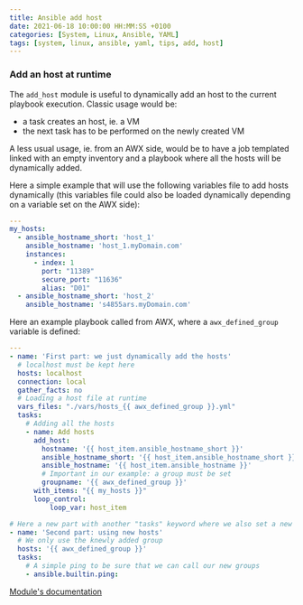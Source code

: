 ```yaml
---
title: Ansible add host
date: 2021-06-18 10:00:00 HH:MM:SS +0100
categories: [System, Linux, Ansible, YAML]
tags: [system, linux, ansible, yaml, tips, add, host]
---
```


### Add an host at runtime

The `add_host` module is useful to dynamically add an host to the current playbook execution. Classic usage would be:

* a task creates an host, ie. a VM
* the next task has to be performed on the newly created VM

A less usual usage, ie. from an AWX side, would be to have a job templated linked with an empty inventory and a playbook where all the hosts will be dynamically added.

Here a simple example that will use the following variables file to add hosts dynamically (this variables file could also be loaded dynamically depending on a variable set on the AWX side):

```yaml
---
my_hosts:
  - ansible_hostname_short: 'host_1'
    ansible_hostname: 'host_1.myDomain.com'
    instances:
      - index: 1
        port: "11389"
        secure_port: "11636"
        alias: "D01"
  - ansible_hostname_short: 'host_2'
    ansible_hostname: 's4855ars.myDomain.com'
```

Here an example playbook called from AWX, where a `awx_defined_group` variable is defined:
<!-- {% raw %} -->
```yaml
---
- name: 'First part: we just dynamically add the hosts'
  # localhost must be kept here
  hosts: localhost
  connection: local
  gather_facts: no
  # Loading a host file at runtime
  vars_files: "./vars/hosts_{{ awx_defined_group }}.yml"
  tasks:          
    # Adding all the hosts
    - name: Add hosts 
      add_host:
        hostname: '{{ host_item.ansible_hostname_short }}'
        ansible_hostname_short: '{{ host_item.ansible_hostname_short }}'
        ansible_hostname: '{{ host_item.ansible_hostname }}'
        # Important in our example: a group must be set
        groupname: '{{ awx_defined_group }}'
      with_items: "{{ my_hosts }}"
      loop_control:
          loop_var: host_item

# Here a new part with another "tasks" keyword where we also set a new value for the "hosts" keyword 
- name: 'Second part: using new hosts'
  # We only use the knewly added group
  hosts: '{{ awx_defined_group }}'
  tasks:
    # A simple ping to be sure that we can call our new groups
    - ansible.builtin.ping:
```
<!-- {% endraw %} -->
[Module's documentation](https://docs.ansible.com/ansible/latest/collections/ansible/builtin/add_host_module.html)
